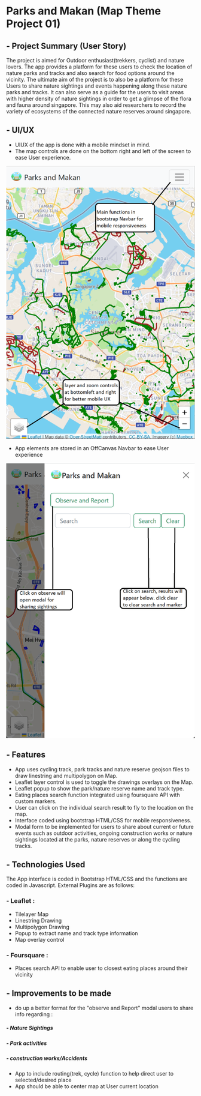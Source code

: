 # Parks and Makan (Map Theme Project 01)
## - Project Summary (User Story)

The project is aimed for Outdoor enthusiast(trekkers, cyclist) and nature lovers. The app provides a platform for these users to check the location of nature parks and tracks and also search for food options around the vicinity. The ultimate aim of the project is to also be a platform for these Users to share nature sightings and events happening along these nature parks and tracks. It can also serve as a guide for the users to visit areas with higher density of nature sightings in order to get a glimpse of the flora and fauna around singapore. This may also aid researchers to record the variety of ecosystems of the connected nature reserves around singapore.
## - UI/UX
- UIUX of the app is done with a mobile mindset in mind.
- The map controls are done on the bottom right and left of the screen to ease User experience.

![Image Link](https://github.com/Zauriel2814/20221119-Maps-Project/blob/main/images/Homepage.png)

- App elements are stored in an OffCanvas Navbar to ease User experience

![Image Link](https://github.com/Zauriel2814/20221119-Maps-Project/blob/main/images/OffCanvas.png)

## - Features
- App uses cycling track, park tracks and nature reserve geojson files to draw linestring and multipolygon on Map.
- Leaflet layer control is used to toggle the drawings overlays on the Map.
- Leaflet popup to show the park/nature reserve name and track type.
- Eating places search function integrated using foursquare API with custom markers.
- User can click on the individual search result to fly to the location on the map. 
- Interface coded using bootstrap HTML/CSS for mobile responsiveness.
- Modal form to be implemented for users to share about current or future events such as outdoor activities, ongoing construction works or nature sightings located at the parks, nature reserves or along the cycling tracks.

## - Technologies Used
The App interface is coded in Bootstrap HTML/CSS and the functions are coded in Javascript. External Plugins are as follows:

### - Leaflet :
- Tilelayer Map
- Linestring Drawing
- Multipolygon Drawing
- Popup to extract name and track type information
- Map overlay control

### - Foursquare :
- Places search API to enable user to closest eating places around their vicinity

## - Improvements to be made
- do up a better format for the "observe and Report" modal users to share info regarding :
##### - Nature Sightings 
##### - Park activities
##### - construction works/Accidents 
- App to include routing(trek, cycle) function to help direct user to selected/desired place
- App should be able to center map at User current location